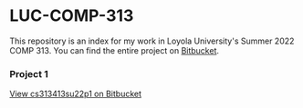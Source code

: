 # LUC-COMP-313
This repository is an index for my work in Loyola University's Summer 2022 COMP 313. 
You can find the entire project on [Bitbucket](https://bitbucket.org/alexsobiek/workspace/projects/LUC_COMP_313).

### Project 1
[View cs313413su22p1 on Bitbucket](https://bitbucket.org/alexsobiek/cs313413su22p1/src/main/)
